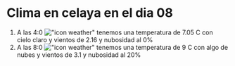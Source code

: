 # Clima en celaya en el dia 08

1. A las 4:0 !["icon weather"](http://openweathermap.org/img/w/01n.png) tenemos una temperatura de 7.05 C con cielo claro y  vientos de 2.16 y nubosidad al 0%
1. A las 8:0 !["icon weather"](http://openweathermap.org/img/w/02n.png) tenemos una temperatura de 9 C con algo de nubes y  vientos de 3.1 y nubosidad al 20%
